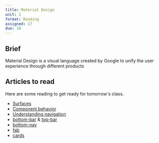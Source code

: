 ```yaml
---
title: Material Design
unit: 2
format: Reading
assigned: 17
due: 18
---
```


Brief
-----

Material Design is a visual language created by Google to unify the user experience through different products


Articles to read
----------------

Here are some reading to get ready for tomorrow's class.

- [Surfaces](https://material.io/design/environment/surfaces.html#)
- [Component behavior](https://material.io/design/layout/component-behavior.html)
- [Understanding navigation](https://material.io/design/navigation/understanding-navigation.html)
- [bottom-bar](https://material.io/design/components/app-bars-bottom.html) & [top-bar](https://material.io/design/components/app-bars-top.html)
- [bottom-nav](https://material.io/design/components/bottom-navigation.html)
- [fab](https://material.io/design/components/buttons-floating-action-button.html)
- [cards](https://material.io/design/components/cards.html)

